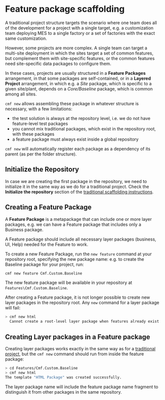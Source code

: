 # Feature package scaffolding

A traditional project structure targets the scenario where one team does all of the development for a project with a single target, e.g. a customization team deploying MES to a single factory or a set of factories with the exact same customization.

However, some projects are more complex. A single team can target a multi-site deployment in which the sites target a set of common features, but complement them with site-specific features, or the common features need site-specific data packages to configure them.

In these cases, projects are usually structured in a **Feature Packages** arrangement, in that some packages are self-contained, or in a **Layered Project** arrangement, in which e.g. a *Site* package, which is specific to a given site/plant, depends on a *Core/Baseline* package, which is common among all sites.

`cmf new` allows assembling these package in whatever structure is necessary, with a few limitations:
- the test solution is always at the repository level, i.e. we do not have feature-level test packages
- you cannot mix traditional packages, which exist in the repository root, with these packages
- a feature package must always exist inside a global repository

`cmf new` will automatically register each package as a dependency of its parent (as per the folder structure).

## Initialize the Repository

In case we are creating the first package in the repository, we need to initialize it in the same way as we do for a traditional project. Check the **Initialize the repository** section of the [traditional scaffolding instructions](./single.md).

## Creating a Feature Package
A **Feature Package** is a metapackage that can include one or more layer packages, e.g. we can have a Feature package that includes only a Business package.

A Feature package should include all necessary layer packages (business, UI, Help) needed for the Feature to work.

To create a new Feature Package, run the `new feature` command at your repository root, specifying the new package name: e.g. to create the Baseline package for your project, run:

```bash
cmf new feature Cmf.Custom.Baseline 
```

The new feature package will be available in your repository at `Features\Cmf.Custom.Baseline`.

After creating a Feature package, it is not longer possible to create new layer packages in the repository root. Any `new` command for a layer package will fail:

```bash
> cmf new html
  Cannot create a root-level layer package when features already exist.
```

## Creating Layer packages in a Feature package

Creating layer packages works exactly in the same way as for a [traditional project](./single.md), but the `cmf new` command should run from inside the feature package:

```bash
> cd Features/Cmf.Custom.Baseline
> cmf new html
The template "HTML Package" was created successfully.
```

The layer package name will include the feature package name fragment to distinguish it from other packages in the same repository.